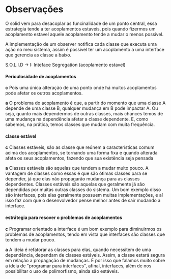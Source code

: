 # Observações

O solid vem para desacoplar as funcinalidade de um ponto central, essa estrategia tende a ter acoplamentos estaveis, pois quando fizermos um acoplamento estavel aquele acoplamento tende a mudar o menos possivel.

A implementação de um observer notifica cada classe que executa uma ação no meu sistema, assim é possivel ter um acoplamento a uma interface que gerencia as classe a baixo.

S.O.L.I.D -> I: Inteface Segregation (acoplamento estavel)

#### Periculosidade de acoplamentos

**c**
Pois uma única alteração de uma ponto onde há muitos acoplamentos pode afetar os outros acoplamentos. 

**a**
O problema do acoplamento é que, a partir do momento que uma classe A depende de uma classe B, qualquer mudança em B pode impactar A. Ou seja, quanto mais dependermos de outras classes, mais chances temos de uma mudança na dependência afetar a classe dependente. E, como sabemos, na prática, temos classes que mudam com muita frequência.


#### classe estável

**c**
Classes estáveis, são as classe que reúnem a características comum acima dos acoplamentos, se tornando uma forma fixa e quando alterada afeta os seus acoplamentos, fazendo que sua existência seja pensada

**a**
Classes estáveis são aquelas que tendem a mudar muito pouco. A vantagem de classes como essas é que são ótimas classes para se depender, já que elas não propagarão mudança para as classes dependentes.
Classes estáveis são aquelas que geralmente já são dependidas por muitas outras classes do sistema. Um bom exemplo disso são interfaces, pois elas geralmente possuem muitas implementações, e aí isso faz com que o desenvolvedor pense melhor antes de sair mudando a interface.

#### estrátegia para resover o problemas de acoplamentos

**c**
Programar orientado a interface é um bom exemplo para diminuirmos os problemas de acoplamentos, tendo em vista que interfaces são classes que tendem a mudar pouco.

**a**
A ideia é refatorar as classes para elas, quando necessitem de uma dependência, dependam de classes estáveis. Assim, a classe estará segura em relação a propagação de mudanças. É por isso que falamos muito sobre a ideia de "programar para interfaces", afinal, interfaces, além de nos possibilitar o uso de polimorfismo, ainda são estáveis.